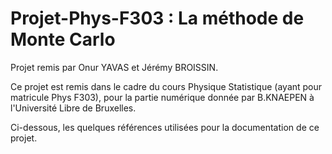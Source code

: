 # Projet-Phys-F303 : La méthode de Monte Carlo

Projet remis par Onur YAVAS et Jérémy BROISSIN.

Ce projet est remis dans le cadre du cours Physique Statistique (ayant pour matricule Phys F303), pour la partie numérique donnée par B.KNAEPEN à l'Université Libre de Bruxelles.

Ci-dessous, les quelques références utilisées pour la documentation de ce projet.
